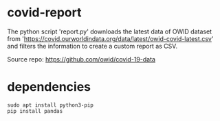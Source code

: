 # covid-report

The python script 'report.py' downloads the latest data of OWID dataset from 'https://covid.ourworldindata.org/data/latest/owid-covid-latest.csv' and filters the information to create a custom report as CSV.

Source repo:
https://github.com/owid/covid-19-data

# dependencies

```
sudo apt install python3-pip
pip install pandas
```